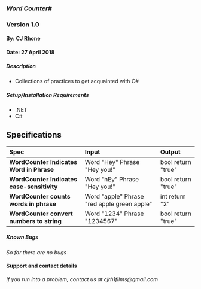 ### _Word Counter#_
### Version 1.0
#### By: CJ Rhone
#### Date: 27 April 2018

##### Description
- Collections of practices to get acquainted with C#

##### Setup/Installation Requirements
* .NET
* C#

## Specifications
| Spec | Input | Output |
| :-------------     | :------------- | :------------- |
| **WordCounter Indicates Word in Phrase** | Word "Hey" Phrase "Hey you!" | bool return "true"|
| **WordCounter Indicates case-sensitivity** | Word "hEy" Phrase "Hey you!" | bool return "true"|
| **WordCounter counts words in phrase** | Word "apple" Phrase "red apple green apple" | int return "2"|
| **WordCounter convert numbers to string** | Word "1234" Phrase "1234567" | bool return "true"|


##### Known Bugs
_So far there are no bugs_

#### Support and contact details
_If you run into a problem, contact us at cjrh1films@gmail.com_
